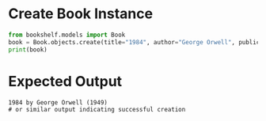 # Create Book Instance

```python
from bookshelf.models import Book
book = Book.objects.create(title="1984", author="George Orwell", publication_year=1949)
print(book)
```

# Expected Output
```text
1984 by George Orwell (1949)
# or similar output indicating successful creation
```
